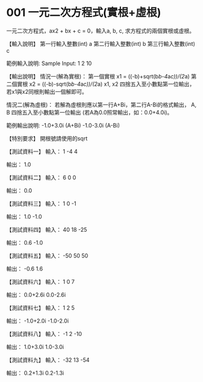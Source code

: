 # 001 一元二次方程式(實根+虛根)

一元二次方程式，ax2 + bx + c = 0，輸入a, b, c, 求方程式的兩個實根或虛根。

【輸入說明】
第一行輸入整數(int) a
第二行輸入整數(int) b
第三行輸入整數(int) c

範例輸入說明:
Sample Input:
1
2
10

【輸出說明】
情況一(解為實根)：
第一個實根 x1 = ((-b)+sqrt(b*b-4*a*c))/(2*a)
第二個實根 x2 = ((-b)-sqrt(b*b-4*a*c))/(2*a)
x1, x2 四捨五入至小數點第一位輸出，若x1與x2同根則輸出一個解即可。

情況二(解為虛根)：
若解為虛根則應以第一行A+Bi，第二行A-Bi的格式輸出，
A, B 四捨五入至小數點第一位輸出 (若A為0.0照常輸出，如：0.0+4.0i)。

範例輸出說明:
-1.0+3.0i (A+Bi)
-1.0-3.0i (A-Bi)

【特別要求】
開根號請使用的sqrt

【測試資料一】
輸入：
1
-4
4

輸出：
1.0

【測試資料二】
輸入：
6
0
0

輸出：
0.0

【測試資料三】
輸入：
1
0
-1

輸出：
1.0
-1.0

【測試資料四】
輸入：
40
18
-25

輸出：
0.6
-1.0

【測試資料五】
輸入：
-50
50
50

輸出：
-0.6
1.6

【測試資料六】
輸入：
1
0
7

輸出：
0.0+2.6i
0.0-2.6i

【測試資料七】
輸入：
1
2
5

輸出：
-1.0+2.0i
-1.0-2.0i

【測試資料八】
輸入：
-1
2
-10

輸出：
1.0+3.0i
1.0-3.0i


【測試資料九】
輸入：
-32
13
-54

輸出：
0.2+1.3i
0.2-1.3i



